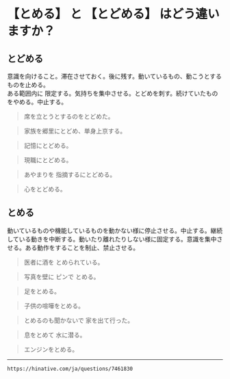 # 【とめる】 と 【とどめる】 はどう違いますか？


## とどめる
意識を向けること。滞在させておく。後に残す。動いているもの、動こうとするものを止める。  
ある範囲内に 限定する。気持ちを集中させる。とどめを刺す。続けていたものをやめる。中止する。  
  
>席を立とうとするのをとどめた。  

>家族を郷里にとどめ、単身上京する。  

>記憶にとどめる。  

>現職にとどめる。  

>あやまりを 指摘するにとどめる。  

>心をとどめる。  
  
## とめる
動いているものや機能しているものを動かない様に停止させる。中止する。継続している動きを中断する。動いたり離れたりしない様に固定する。意識を集中させる。ある動作をすることを制止、禁止させる。  
  
  
>医者に酒を とめられている。  

>写真を壁に ピンで とめる。  

>足をとめる。  

>子供の喧嘩をとめる。  

>とめるのも聞かないで 家を出て行った。  

>息をとめて 水に潜る。  

>エンジンをとめる。

---
`https://hinative.com/ja/questions/7461830`
